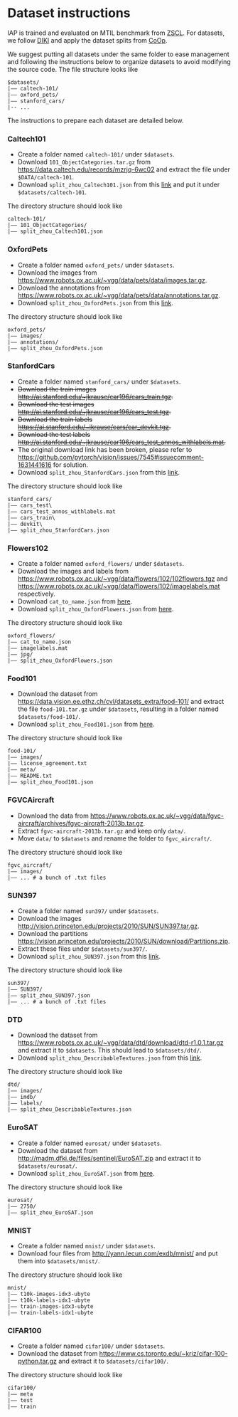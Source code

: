 # Dataset instructions

IAP is trained and evaluated on MTIL benchmark from [ZSCL](https://github.com/Thunderbeee/ZSCL). For datasets, we follow [DIKI](https://github.com/lloongx/DIKI) and apply the dataset splits from [CoOp](https://github.com/KaiyangZhou/CoOp).

We suggest putting all datasets under the same folder to ease management and following the instructions below to organize datasets to avoid modifying the source code. The file structure looks like
```
$datasets/
|–– caltech-101/
|–– oxford_pets/
|–– stanford_cars/
|-- ...
```

The instructions to prepare each dataset are detailed below.

### Caltech101
- Create a folder named `caltech-101/` under `$datasets`.
- Download `101_ObjectCategories.tar.gz` from https://data.caltech.edu/records/mzrjq-6wc02 and extract the file under `$DATA/caltech-101`.
- Download `split_zhou_Caltech101.json` from this [link](https://drive.google.com/file/d/1hyarUivQE36mY6jSomru6Fjd-JzwcCzN/view?usp=sharing) and put it under `$datasets/caltech-101`. 

The directory structure should look like
```
caltech-101/
|–– 101_ObjectCategories/
|–– split_zhou_Caltech101.json
```

### OxfordPets
- Create a folder named `oxford_pets/` under `$datasets`.
- Download the images from https://www.robots.ox.ac.uk/~vgg/data/pets/data/images.tar.gz.
- Download the annotations from https://www.robots.ox.ac.uk/~vgg/data/pets/data/annotations.tar.gz.
- Download `split_zhou_OxfordPets.json` from this [link](https://drive.google.com/file/d/1501r8Ber4nNKvmlFVQZ8SeUHTcdTTEqs/view?usp=sharing). 

The directory structure should look like
```
oxford_pets/
|–– images/
|–– annotations/
|–– split_zhou_OxfordPets.json
```

### StanfordCars
- Create a folder named `stanford_cars/` under `$datasets`.
- ~~Download the train images http://ai.stanford.edu/~jkrause/car196/cars_train.tgz.~~
- ~~Download the test images http://ai.stanford.edu/~jkrause/car196/cars_test.tgz.~~
- ~~Download the train labels https://ai.stanford.edu/~jkrause/cars/car_devkit.tgz.~~
- ~~Download the test labels http://ai.stanford.edu/~jkrause/car196/cars_test_annos_withlabels.mat.~~
- The original download link has been broken, please refer to https://github.com/pytorch/vision/issues/7545#issuecomment-1631441616 for solution.
- Download `split_zhou_StanfordCars.json` from this [link](https://drive.google.com/file/d/1ObCFbaAgVu0I-k_Au-gIUcefirdAuizT/view?usp=sharing).

The directory structure should look like
```
stanford_cars/
|–– cars_test\
|–– cars_test_annos_withlabels.mat
|–– cars_train\
|–– devkit\
|–– split_zhou_StanfordCars.json
```

### Flowers102
- Create a folder named `oxford_flowers/` under `$datasets`.
- Download the images and labels from https://www.robots.ox.ac.uk/~vgg/data/flowers/102/102flowers.tgz and https://www.robots.ox.ac.uk/~vgg/data/flowers/102/imagelabels.mat respectively.
- Download `cat_to_name.json` from [here](https://drive.google.com/file/d/1AkcxCXeK_RCGCEC_GvmWxjcjaNhu-at0/view?usp=sharing). 
- Download `split_zhou_OxfordFlowers.json` from [here](https://drive.google.com/file/d/1Pp0sRXzZFZq15zVOzKjKBu4A9i01nozT/view?usp=sharing).

The directory structure should look like
```
oxford_flowers/
|–– cat_to_name.json
|–– imagelabels.mat
|–– jpg/
|–– split_zhou_OxfordFlowers.json
```

### Food101
- Download the dataset from https://data.vision.ee.ethz.ch/cvl/datasets_extra/food-101/ and extract the file `food-101.tar.gz` under `$datasets`, resulting in a folder named `$datasets/food-101/`.
- Download `split_zhou_Food101.json` from [here](https://drive.google.com/file/d/1QK0tGi096I0Ba6kggatX1ee6dJFIcEJl/view?usp=sharing).

The directory structure should look like
```
food-101/
|–– images/
|–– license_agreement.txt
|–– meta/
|–– README.txt
|–– split_zhou_Food101.json
```

### FGVCAircraft
- Download the data from https://www.robots.ox.ac.uk/~vgg/data/fgvc-aircraft/archives/fgvc-aircraft-2013b.tar.gz.
- Extract `fgvc-aircraft-2013b.tar.gz` and keep only `data/`.
- Move `data/` to `$datasets` and rename the folder to `fgvc_aircraft/`.

The directory structure should look like
```
fgvc_aircraft/
|–– images/
|–– ... # a bunch of .txt files
```

### SUN397
- Create a folder named  `sun397/` under `$datasets`.
- Download the images http://vision.princeton.edu/projects/2010/SUN/SUN397.tar.gz.
- Download the partitions https://vision.princeton.edu/projects/2010/SUN/download/Partitions.zip.
- Extract these files under `$datasets/sun397/`.
- Download `split_zhou_SUN397.json` from this [link](https://drive.google.com/file/d/1y2RD81BYuiyvebdN-JymPfyWYcd8_MUq/view?usp=sharing).

The directory structure should look like
```
sun397/
|–– SUN397/
|–– split_zhou_SUN397.json
|–– ... # a bunch of .txt files
```

### DTD
- Download the dataset from https://www.robots.ox.ac.uk/~vgg/data/dtd/download/dtd-r1.0.1.tar.gz and extract it to `$datasets`. This should lead to `$datasets/dtd/`.
- Download `split_zhou_DescribableTextures.json` from this [link](https://drive.google.com/file/d/1u3_QfB467jqHgNXC00UIzbLZRQCg2S7x/view?usp=sharing).

The directory structure should look like
```
dtd/
|–– images/
|–– imdb/
|–– labels/
|–– split_zhou_DescribableTextures.json
```

### EuroSAT
- Create a folder named `eurosat/` under `$datasets`.
- Download the dataset from http://madm.dfki.de/files/sentinel/EuroSAT.zip and extract it to `$datasets/eurosat/`.
- Download `split_zhou_EuroSAT.json` from [here](https://drive.google.com/file/d/1Ip7yaCWFi0eaOFUGga0lUdVi_DDQth1o/view?usp=sharing).

The directory structure should look like
```
eurosat/
|–– 2750/
|–– split_zhou_EuroSAT.json
```

### MNIST
- Create a folder named `mnist/` under `$datasets`.
- Download four files from http://yann.lecun.com/exdb/mnist/ and put them into `$datasets/mnist/`.

The directory structure should look like
```
mnist/
|–– t10k-images-idx3-ubyte
|–– t10k-labels-idx1-ubyte
|–– train-images-idx3-ubyte
|–– train-labels-idx1-ubyte
```

### CIFAR100
- Create a folder named `cifar100/` under `$datasets`.
- Download the dataset from https://www.cs.toronto.edu/~kriz/cifar-100-python.tar.gz and extract it to `$datasets/cifar100/`.

The directory structure should look like
```
cifar100/
|–– meta
|–– test
|–– train
```